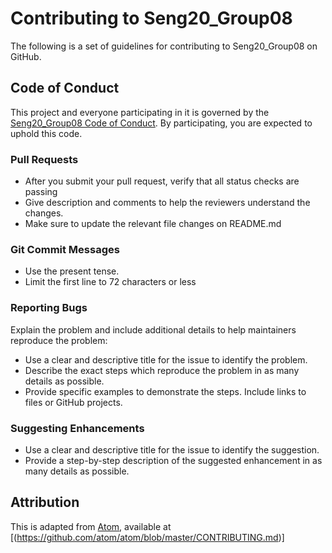 # Contributing to Seng20_Group08


The following is a set of guidelines for contributing to Seng20_Group08 on GitHub.

## Code of Conduct

This project and everyone participating in it is governed by the [Seng20_Group08 Code of Conduct](https://github.com/ushvarma/seng20_group08/blob/master/CODE_OF_CONDUCT.md). By participating, you are expected to uphold this code.
### Pull Requests
* After you submit your pull request, verify that all status checks are passing
* Give description and comments to help the reviewers understand the changes.
* Make sure to update the relevant file changes on README.md

### Git Commit Messages

* Use the present tense.
* Limit the first line to 72 characters or less

### Reporting Bugs

Explain the problem and include additional details to help maintainers reproduce the problem:
* Use a clear and descriptive title for the issue to identify the problem.
* Describe the exact steps which reproduce the problem in as many details as possible.
* Provide specific examples to demonstrate the steps. Include links to files or GitHub projects.
### Suggesting Enhancements

* Use a clear and descriptive title for the issue to identify the suggestion.
* Provide a step-by-step description of the suggested enhancement in as many details as possible.

## Attribution

This is adapted from [Atom](https://github.com/atom/atom), available at [(https://github.com/atom/atom/blob/master/CONTRIBUTING.md)]
